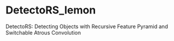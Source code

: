 # DetectoRS_lemon
DetectoRS: Detecting Objects with Recursive Feature Pyramid and Switchable Atrous Convolution
